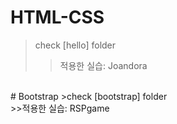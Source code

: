 # HTML-CSS
>check [hello] folder <br>
>>적용한 실습: Joandora 
<br/>
# Bootstrap
>check [bootstrap] folder<br> 
>>적용한 실습: RSPgame
<br/><br/><br/>

